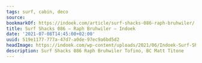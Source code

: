 ```yaml
---
tags: surf, cabin, deco
source:
bookmarkOf: https://indoek.com/article/surf-shacks-086-raph-bruhwiler/
title: Surf Shacks 086 – Raph Bruhwiler – Indoek
date: '2021-07-08T14:45:00+02:00'
uuid: 519e1177-777a-47d7-a0de-97ec9a6bd5d2
headImage: https://indoek.com/wp-content/uploads/2021/06/Indoek-Surf-Shacks-Raph-Bruhwiler-Tofino-Matt-Titone-179-1.jpg
description: Surf Shacks 086 Raph Bruhwiler Tofino, BC Matt Titone
---
```


